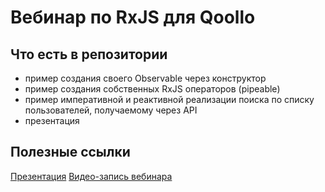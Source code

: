 # Вебинар по RxJS для Qoollo

## Что есть в репозитории
- пример создания своего Observable через конструктор
- пример создания собственных RxJS операторов (pipeable)
- пример императивной и реактивной реализации поиска по списку пользователей, получаемому через API
- презентация

## Полезные ссылки
[Презентация](https://docs.google.com/presentation/d/1G1nf2G2cHoyuD_dx_vy3XCf1eyqTqGZs/edit?usp=sharing&ouid=116011312002875376963&rtpof=true&sd=true)
[Видео-запись вебинара](https://drive.google.com/file/d/1auRkBqkdrtOcAFzm7nM89p9WrALFXIWA/view?usp=sharing)
